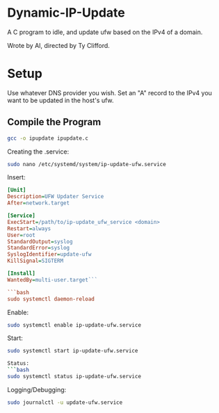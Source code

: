 # Dynamic-IP-Update
 A C program to idle, and update ufw based on the IPv4 of a domain.

 Wrote by AI, directed by Ty Clifford.

 # Setup

 Use whatever DNS provider you wish. Set an "A" record to the IPv4 you want to be updated in the host's ufw. 

 ## Compile the Program

```bash
gcc -o ipupdate ipupdate.c
```

Creating the .service:
```bash
sudo nano /etc/systemd/system/ip-update-ufw.service
```

Insert: 
```ini
[Unit]
Description=UFW Updater Service
After=network.target

[Service]
ExecStart=/path/to/ip-update_ufw_service <domain>
Restart=always
User=root
StandardOutput=syslog
StandardError=syslog
SyslogIdentifier=update-ufw
KillSignal=SIGTERM

[Install]
WantedBy=multi-user.target```

```bash
sudo systemctl daemon-reload
```
Enable:
```bash
sudo systemctl enable ip-update-ufw.service
```

Start:
```bash
sudo systemctl start ip-update-ufw.service

Status:
```bash
sudo systemctl status ip-update-ufw.service
```

Logging/Debugging:
```bash
sudo journalctl -u update-ufw.service
```
